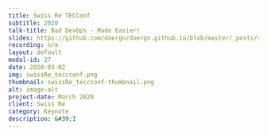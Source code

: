 ```yaml
---
title: Swiss Re TECConf
subtitle: 2020
talk-title: Bad DevOps - Made Easier!
slides: https://github.com/doergn/doergn.github.io/blob/master/_posts/slides/Bad_DevOps_SwissRe.pdf
recording: n/a
layout: default
modal-id: 27
date: 2020-03-02
img: swissRe_teccconf.png
thumbnail: swissRe_teccconf-thumbnail.png
alt: image-alt
project-date: March 2020
client: Swiss Re
category: Keynote
description: &#39;I
---
```

